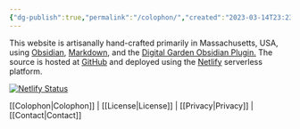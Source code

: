 ```yaml
---
{"dg-publish":true,"permalink":"/colophon/","created":"2023-03-14T23:23:57.615-04:00","updated":"2023-03-19T17:20:23.090-04:00"}
---
```


This website is artisanally hand-crafted primarily in Massachusetts, USA, using [Obsidian](https://obsidian.md), [Markdown](https://daringfireball.net/projects/markdown/), and the [Digital Garden Obsidian Plugin.](https://github.com/oleeskild/Obsidian-Digital-Garden) The source is hosted at [GitHub](https://github.com/dvdlite/middledistance.net) and deployed using the [Netlify](https://netflify.com) serverless platform.

[![Netlify Status](https://api.netlify.com/api/v1/badges/3a7a37d5-46d1-4d50-afe3-84c66420a1e0/deploy-status)](https://app.netlify.com/sites/astonishing-dusk-bdd816/deploys)

[[Colophon\|Colophon]] | [[License\|License]] | [[Privacy\|Privacy]] | [[Contact\|Contact]]